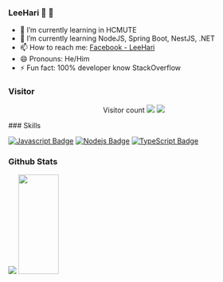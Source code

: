 ### LeeHari :tada: :tada:

- 🔭 I’m currently learning in HCMUTE
- 🌱 I’m currently learning NodeJS, Spring Boot, NestJS, .NET
- 📫 How to reach me: [Facebook - LeeHari](https://www.facebook.com/ngochai131)
- 😄 Pronouns: He/Him
- ⚡ Fun fact: 100% developer know StackOverflow
### Visitor
<p align="center">
   Visitor count
   <img src="https://profile-counter.glitch.me/leehari-ute/count.svg"/>
  
   <a href="https://hits.seeyoufarm.com">
      <img src="https://hits.seeyoufarm.com/api/count/incr/badge.svg?url=https%3A%2F%2Fgithub.com%2Fleehari-ute&count_bg=%2379C83D&title_bg=%23555555&icon=&icon_color=%23E7E7E7&title=hits&edge_flat=false" />
   </a>
</p>
### Skills

[![Javascript Badge](https://img.shields.io/badge/-Javascript-F0DB4F?style=for-the-badge&labelColor=black&logo=javascript&logoColor=F0DB4F)](#) 
[![Nodejs Badge](https://img.shields.io/badge/-Nodejs-3C873A?style=for-the-badge&labelColor=black&logo=node.js&logoColor=3C873A)](#) 
[![TypeScript Badge](https://img.shields.io/badge/TypeScript-007ACC?style=for-the-badge&logo=typescript&logoColor=white)](#)

### Github Stats
<p>
<img src="https://github-readme-stats.vercel.app/api?username=leehari-ute&show_icons=true&theme=tokyonight" />
<img src="https://github-readme-stats.vercel.app/api/top-langs/?username=leehari-ute&show_icons=true&layout=compact&cache_seconds=1800&langs_count=8&theme=blueberry&count_private=true&show_icons=true" width=40% height="200px"/>
</p>

